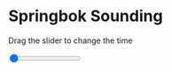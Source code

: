 <h1>Springbok Sounding</h1>
<p>Drag the slider to change the time</p>

<div class="slidecontainer">
<input oninput='setImage(this)' class="slider" type="range" min="0" max="5" value="0" step="1" />
<img id='img'/>
</div>

<script>
var img = document.getElementById('img');
var img_array = ['/assets/images/skwt/skd_spr_wrfout_d01_2020-07-12_12:00:00.png',
'/assets/images/skwt/skd_spr_wrfout_d01_2020-07-12_18:00:00.png',
'/assets/images/skwt/skd_spr_wrfout_d01_2020-07-13_00:00:00.png',
'/assets/images/skwt/skd_spr_wrfout_d01_2020-07-13_06:00:00.png',
'/assets/images/skwt/skd_spr_wrfout_d01_2020-07-13_12:00:00.png',];
function setImage(obj)
{
        var value = obj.value;
        img.src = img_array[value];

}
</script>
